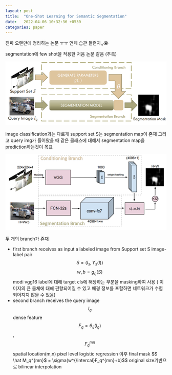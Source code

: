 ```yaml
---
layout: post
title:  "One-Shot Learning for Semantic Segmentation"
date:   2022-04-06 10:32:36 +0530
categories: paper
---
```


진짜 오랜만에 정리하는 논문 ㅜㅜ 언제 습관 들런지,,😭

segmentation에 few shot을 적용한 처음 논문 같음 (추측)

![img1](\assets\post\post20\img1.png)

image classification과는 다르게 support set S는 segmentation map이 존재 그리고 query img가 들어왔을 때 같은 클래스에 대해서 segmentation map을 prediction하는것이 목표 

![img2](\assets\post\post20\img2.png)

두 개의 branch가 존재

* first branch receives as input a labeled image from Support set S
  image-label pair $$S = (I_s, Y_s(l))$$
  $$ w, b = g_{\eta}(S)$$ modi vgg16
  label에 대해 target cls에 해당하는 부분을 masking하여 사용 ( 이미지의 큰 물체에 대해 편향되어질 수 있고 배경 정보를 포함하면 네트워크가 수렴되어지지 않을 수 있음)
* second branch receives the query image $$I_q$$
  dense feature $$F_q = \theta_{\xi}(I_q)$$, $$F_q^{mn}$$ spatial location(m,n)
  pixel level logistic regression 이후 final mask $$ \hat M_q^{mn}$ = \sigma(w^{\intercal}F_q^{mn}+b)$$
  original size기반으로 bilinear interpolation